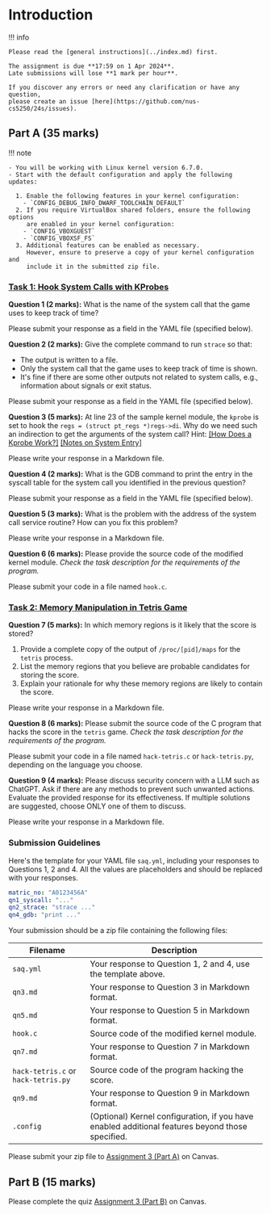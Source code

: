 # Introduction

!!! info

    Please read the [general instructions](../index.md) first.

    The assignment is due **17:59 on 1 Apr 2024**.
    Late submissions will lose **1 mark per hour**.

    If you discover any errors or need any clarification or have any question,
    please create an issue [here](https://github.com/nus-cs5250/24s/issues).

## Part A (35 marks)

!!! note

    - You will be working with Linux kernel version 6.7.0.
    - Start with the default configuration and apply the following updates:

      1. Enable the following features in your kernel configuration:
        - `CONFIG_DEBUG_INFO_DWARF_TOOLCHAIN_DEFAULT`
      2. If you require VirtualBox shared folders, ensure the following options
         are enabled in your kernel configuration:
        - `CONFIG_VBOXGUEST`
        - `CONFIG_VBOXSF_FS`
      3. Additional features can be enabled as necessary.
         However, ensure to preserve a copy of your kernel configuration and
         include it in the submitted zip file.

### [Task 1: Hook System Calls with KProbes](task-kprobe.md)

<!-- 2 + 2 + 5 + 2 + 3 + 6 = 20 -->

**Question 1 (2 marks):**
What is the name of the system call that the game uses to keep track of time?

Please submit your response as a field in the YAML file (specified below).

**Question 2 (2 marks):**
Give the complete command to run `strace` so that:

- The output is written to a file.
- Only the system call that the game uses to keep track of time is shown.
- It's fine if there are some other outputs not related to system calls, e.g.,
  information about signals or exit status.

Please submit your response as a field in the YAML file (specified below).

**Question 3 (5 marks):**
At line 23 of the sample kernel module, the `kprobe` is set to hook the `regs =
(struct pt_regs *)regs->di`. Why do we need such an indirection to get the
arguments of the system call?
Hint:
[[How Does a Kprobe Work?]](https://www.kernel.org/doc/html/v6.7/trace/kprobes.html#how-does-a-kprobe-work)
[[Notes on System Entry]](https://canvas.nus.edu.sg/courses/53045/files/3626447?module_item_id=318796)

Please write your response in a Markdown file.

**Question 4 (2 marks):**
What is the GDB command to print the entry in the syscall table for the system
call you identified in the previous question?

Please submit your response as a field in the YAML file (specified below).

**Question 5 (3 marks):**
What is the problem with the address of the system call service routine? How
can you fix this problem?

Please write your response in a Markdown file.

**Question 6 (6 marks):**
Please provide the source code of the modified kernel module.
_Check the task description for the requirements of the program._

Please submit your code in a file named `hook.c`.

### [Task 2: Memory Manipulation in Tetris Game](task-memhack.md)

<!-- 5 + 6 + 4 = 15 -->

**Question 7 (5 marks):**
In which memory regions is it likely that the score is stored?

1. Provide a complete copy of the output of `/proc/[pid]/maps` for the `tetris`
   process.
2. List the memory regions that you believe are probable candidates for storing
   the score.
3. Explain your rationale for why these memory regions are likely to contain the
   score.

Please write your response in a Markdown file.

**Question 8 (6 marks):**
Please submit the source code of the C program that hacks the score in the
`tetris` game.
_Check the task description for the requirements of the program._

Please submit your code in a file named `hack-tetris.c` or `hack-tetris.py`,
depending on the language you choose.

**Question 9 (4 marks):**
Please discuss security concern with a LLM such as ChatGPT.
Ask if there are any methods to prevent such unwanted actions.
Evaluate the provided response for its effectiveness.
If multiple solutions are suggested, choose ONLY one of them to discuss.

Please write your response in a Markdown file.

### Submission Guidelines

Here's the template for your YAML file `saq.yml`, including your responses to
Questions 1, 2 and 4.
All the values are placeholders and should be replaced with your responses.

```YAML
matric_no: "A0123456A"
qn1_syscall: "..."
qn2_strace: "strace ..."
qn4_gdb: "print ..."
```

Your submission should be a zip file containing the following files:

| Filename                            | Description                                                                                      |
| ----------------------------------- | ------------------------------------------------------------------------------------------------ |
| `saq.yml`                           | Your response to Question 1, 2 and 4, use the template above.                                    |
| `qn3.md`                            | Your response to Question 3 in Markdown format.                                                  |
| `qn5.md`                            | Your response to Question 5 in Markdown format.                                                  |
| `hook.c`                            | Source code of the modified kernel module.                                                       |
| `qn7.md`                            | Your response to Question 7 in Markdown format.                                                  |
| `hack-tetris.c` or `hack-tetris.py` | Source code of the program hacking the score.                                                    |
| `qn9.md`                            | Your response to Question 9 in Markdown format.                                                  |
| `.config`                           | (Optional) Kernel configuration, if you have enabled additional features beyond those specified. |

Please submit your zip file to
[Assignment 3 (Part A)](https://canvas.nus.edu.sg/courses/53045/assignments/108790)
on Canvas.

## Part B (15 marks)

Please complete the quiz
[Assignment 3 (Part B)](https://canvas.nus.edu.sg/courses/53045/quizzes/37036)
on Canvas.
